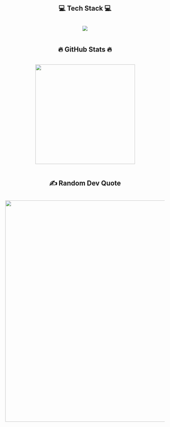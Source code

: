 
<h2 align="center">💻 Tech Stack 💻</h2>
<br>
<div align="center">
    <img src="https://skillicons.dev/icons?i=dotnet,java,git,github,docker,js,html,css,react" /><br>
</div>
<br>
<h2 align="center">🔥 GitHub Stats 🔥</h2>
<!-- https://github.com/anuraghazra/github-readme-stats -->
<br>
<div align=center>
  <a href="#" title="danielleit241">
    <img width="315" align="center" src="https://github-readme-stats.vercel.app/api/top-langs/?username=danielleit241&title_color=61dafb&text_color=ffffff&icon_color=61dafb&bg_color=20232a&langs_count=8&layout=compact&border_color=61dafb&hide_border=true" />
  </a>
</div>
<br>
<h2 align="center">✍️ Random Dev Quote</h2>
<br>
<div>
  <a href="#" title="danielleit241">
    <img width="700" align="center" src="https://quotes-github-readme.vercel.app/api?type=horizontal&theme=radical" />
  </a>
</div>
<br>

